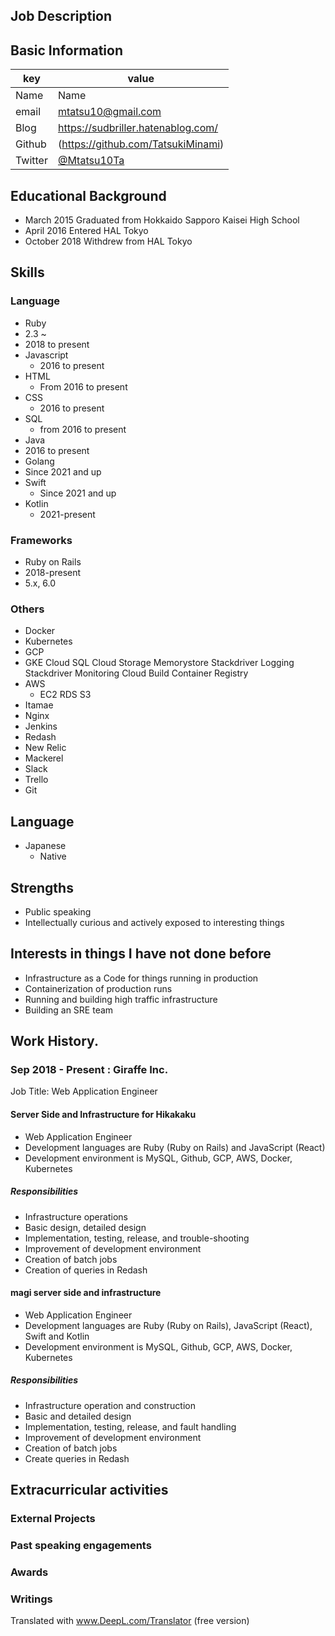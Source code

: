## Job Description

## Basic Information

|key|value|
|---|-----|
|Name|Name|Minami Tatsuki
|email|mtatsu10@gmail.com|
|Blog|https://sudbriller.hatenablog.com/|
|Github|(https://github.com/TatsukiMinami)|
|Twitter|[@Mtatsu10Ta](https://twitter.com/Mtatsu10Ta)|

## Educational Background

- March 2015 Graduated from Hokkaido Sapporo Kaisei High School
- April 2016 Entered HAL Tokyo
- October 2018 Withdrew from HAL Tokyo

## Skills
### Language
- Ruby
 - 2.3 ~
 - 2018 to present
- Javascript
  - 2016 to present
- HTML
  - From 2016 to present
- CSS
  - 2016 to present
- SQL
  - from 2016 to present
- Java
 - 2016 to present
- Golang
 - Since 2021 and up
- Swift
  - Since 2021 and up
- Kotlin
  - 2021-present
### Frameworks

- Ruby on Rails
 - 2018-present
 - 5.x, 6.0

### Others

- Docker
- Kubernetes
- GCP
 - GKE Cloud SQL Cloud Storage Memorystore Stackdriver Logging Stackdriver Monitoring Cloud Build Container Registry
- AWS
  - EC2 RDS S3
- Itamae
- Nginx
- Jenkins
- Redash
- New Relic
- Mackerel
- Slack
- Trello
- Git

## Language

- Japanese
  - Native

## Strengths
 - Public speaking
 - Intellectually curious and actively exposed to interesting things

## Interests in things I have not done before
 - Infrastructure as a Code for things running in production
 - Containerization of production runs
 - Running and building high traffic infrastructure
 - Building an SRE team

## Work History.

### Sep 2018 - Present : Giraffe Inc.

Job Title: Web Application Engineer

#### Server Side and Infrastructure for Hikakaku

- Web Application Engineer
- Development languages are Ruby (Ruby on Rails) and JavaScript (React)
- Development environment is MySQL, Github, GCP, AWS, Docker, Kubernetes
##### Responsibilities
- Infrastructure operations
- Basic design, detailed design
- Implementation, testing, release, and trouble-shooting
- Improvement of development environment
- Creation of batch jobs
- Creation of queries in Redash

#### magi server side and infrastructure

- Web Application Engineer
- Development languages are Ruby (Ruby on Rails), JavaScript (React), Swift and Kotlin
- Development environment is MySQL, Github, GCP, AWS, Docker, Kubernetes
##### Responsibilities
- Infrastructure operation and construction
- Basic and detailed design
- Implementation, testing, release, and fault handling
- Improvement of development environment
- Creation of batch jobs
- Create queries in Redash

## Extracurricular activities

### External Projects

### Past speaking engagements


### Awards


### Writings


Translated with www.DeepL.com/Translator (free version)